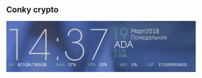 ## Conky crypto

![img](https://raw.githubusercontent.com/Warinyourself/dotfiles/master/conky/Cap.jpg)